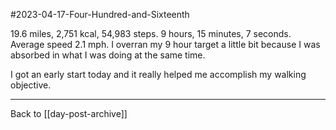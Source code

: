#2023-04-17-Four-Hundred-and-Sixteenth

19.6 miles, 2,751 kcal, 54,983 steps.  9 hours, 15 minutes, 7 seconds.  Average speed 2.1 mph.  I overran my 9 hour target a little bit because I was absorbed in what I was doing at the same time.

I got an early start today and it really helped me accomplish my walking objective.

---
Back to [[day-post-archive]]
